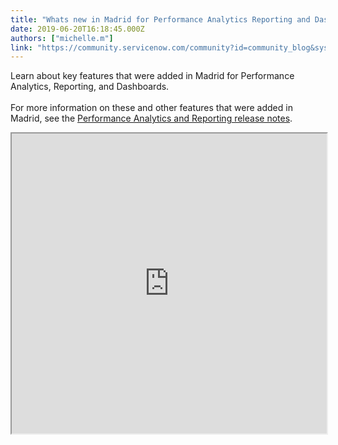 ```yaml
---
title: "Whats new in Madrid for Performance Analytics Reporting and Dashboards"
date: 2019-06-20T16:18:45.000Z
authors: ["michelle.m"]
link: "https://community.servicenow.com/community?id=community_blog&sys_id=a12f691fdbc63f807d3e02d5ca96196d"
---
```

<p>Learn about key features that were added in Madrid for Performance Analytics, Reporting, and Dashboards.<br /><br />For more information on these and other features that were added in Madrid, see the <a href="https://docs.servicenow.com/bundle/madrid-release-notes/page/release-notes/performance-analytics-reporting/performance-analytics-reporting-rn.html" rel="nofollow">Performance Analytics and Reporting release notes</a>. </p>
<p><iframe id="video_tinymce" style="width: 100%; height: 480px;" src="https://www.youtube.com/embed/yOKDlbQdbos"></iframe></p>